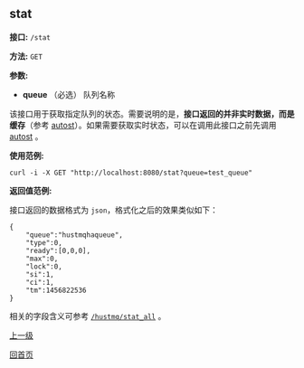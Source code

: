 ## stat ##

**接口:** `/stat`

**方法:** `GET`

**参数:**  

*  **queue** （必选） 队列名称  

该接口用于获取指定队列的状态。需要说明的是，**接口返回的并非实时数据，而是缓存**（参考 [autost](autost.md)）。如果需要获取实时状态，可以在调用此接口之前先调用 [autost](autost.md) 。

**使用范例:**

    curl -i -X GET "http://localhost:8080/stat?queue=test_queue"

**返回值范例:**

接口返回的数据格式为 `json`，格式化之后的效果类似如下：

    {
        "queue":"hustmqhaqueue",
        "type":0,
        "ready":[0,0,0],
        "max":0,
        "lock":0,
        "si":1,
        "ci":1,
        "tm":1456822536
    }

相关的字段含义可参考 [`/hustmq/stat_all`](../hustmq/stat_all.md) 。

[上一级](../ha.md)

[回首页](../../index.md)